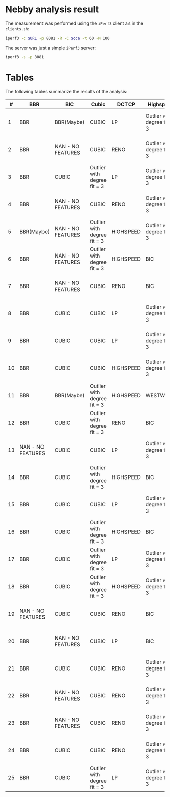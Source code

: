 # Nebby analysis result

The measurement was performed using the `iPerf3` client as in the `clients.sh`:
```bash
iperf3 -c $URL -p 8081 -R -C $cca -t 60 -M 100
```
The server was just a simple `iPerf3` server:
```bash
iperf3 -s -p 8081
```

# Tables

The following tables summarize the results of the analysis:

| #  | BBR               | BIC               | Cubic                       | DCTCP     | Highspeed                   | HTCP       | LP        | Reno      | Scalable                    | Vegas                       | Veno      | Westwood  | YeAH                        |
|----|-------------------|-------------------|-----------------------------|-----------|-----------------------------|------------|-----------|-----------|-----------------------------|-----------------------------|-----------|-----------|-----------------------------|
| 1  | BBR               | BBR(Maybe)        | CUBIC                       | LP        | Outlier with degree fit = 3 | BBR(Maybe) | HIGHSPEED | HIGHSPEED | CUBICQ                      | TOO MUCH MSE ERROR          | CUBICQ    | RENO      | CUBICQ                      |
| 2  | BBR               | NAN - NO FEATURES | CUBIC                       | RENO      | Outlier with degree fit = 3 | BBR(Maybe) | RENO      | HIGHSPEED | VENO                        | TOO MUCH MSE ERROR          | VENO      | HIGHSPEED | YEAH                        |
| 3  | BBR               | CUBIC             | Outlier with degree fit = 3 | LP        | Outlier with degree fit = 3 | BBR(Maybe) | LP        | LP        | WESTWOOD                    | TOO MUCH MSE ERROR          | CUBICQ    | LP        | BIC                         |
| 4  | BBR               | NAN - NO FEATURES | CUBIC                       | RENO      | Outlier with degree fit = 3 | BBR(Maybe) | LP        | LP        | BIC                         | TOO MUCH MSE ERROR          | CUBICQ    | RENO      | HIGHSPEED                   |
| 5  | BBR(Maybe)        | NAN - NO FEATURES | Outlier with degree fit = 3 | HIGHSPEED | Outlier with degree fit = 3 | BBR(Maybe) | LP        | LP        | Outlier with degree fit = 1 | TOO MUCH MSE ERROR          | HIGHSPEED | HIGHSPEED | CUBICQ                      |
| 6  | BBR               | NAN - NO FEATURES | Outlier with degree fit = 3 | HIGHSPEED | BIC                         | BBR(Maybe) | RENO      | RENO      | Outlier with degree fit = 1 | TOO MUCH MSE ERROR          | VENO      | RENO      | Outlier with degree fit = 1 |
| 7  | BBR               | NAN - NO FEATURES | CUBIC                       | RENO      | BIC                         | BBR(Maybe) | RENO      | RENO      | VENO                        | TOO MUCH MSE ERROR          | VENO      | RENO      | WESTWOOD                    |
| 8  | BBR               | CUBIC             | CUBIC                       | LP        | Outlier with degree fit = 3 | BBR(Maybe) | VENO      | HIGHSPEED | BIC                         | Outlier with degree fit = 3 | WESTWOOD  | HIGHSPEED | BIC                         |
| 9  | BBR               | CUBIC             | CUBIC                       | LP        | Outlier with degree fit = 3 | BBR(Maybe) | HIGHSPEED | LP        | CUBICQ                      | TOO MUCH MSE ERROR          | VENO      | HIGHSPEED | Outlier with degree fit = 1 |
| 10 | BBR               | CUBIC             | CUBIC                       | HIGHSPEED | Outlier with degree fit = 3 | BBR(Maybe) | HIGHSPEED | LP        | BIC                         | TOO MUCH MSE ERROR          | VENO      | HIGHSPEED | HIGHSPEED                   |
| 11 | BBR               | BBR(Maybe)        | Outlier with degree fit = 3 | HIGHSPEED | WESTWOOD                    | BBR(Maybe) | HIGHSPEED | HIGHSPEED | VENO                        | TOO MUCH MSE ERROR          | WESTWOOD  | RENO      | NAN - NO FEATURES           |
| 12 | BBR               | CUBIC             | Outlier with degree fit = 3 | RENO      | BIC                         | BBR(Maybe) | HIGHSPEED | HIGHSPEED | BIC                         | TOO MUCH MSE ERROR          | WESTWOOD  | HIGHSPEED | VENO                        |
| 13 | NAN - NO FEATURES | CUBIC             | CUBIC                       | LP        | Outlier with degree fit = 3 | BBR(Maybe) | RENO      | HIGHSPEED | Outlier with degree fit = 1 | TOO MUCH MSE ERROR          | VENO      | RENO      | Outlier with degree fit = 1 |
| 14 | BBR               | CUBIC             | Outlier with degree fit = 3 | HIGHSPEED | BIC                         | BBR(Maybe) | LP        | RENO      | BIC                         | TOO MUCH MSE ERROR          | VENO      | RENO      | HIGHSPEED                   |
| 15 | BBR               | CUBIC             | CUBIC                       | LP        | Outlier with degree fit = 3 | BBR(Maybe) | RENO      | LP        | Outlier with degree fit = 1 | Outlier with degree fit = 3 | CUBICQ    | HIGHSPEED | Outlier with degree fit = 1 |
| 16 | BBR               | CUBIC             | Outlier with degree fit = 3 | HIGHSPEED | BIC                         | BBR(Maybe) | LP        | LP        | WESTWOOD                    | TOO MUCH MSE ERROR          | CUBICQ    | RENO      | HIGHSPEED                   |
| 17 | BBR               | CUBIC             | Outlier with degree fit = 3 | LP        | Outlier with degree fit = 3 | BBR(Maybe) | LP        | HIGHSPEED | BIC                         | TOO MUCH MSE ERROR          | CUBICQ    | RENO      | HIGHSPEED                   |
| 18 | BBR               | CUBIC             | Outlier with degree fit = 3 | HIGHSPEED | Outlier with degree fit = 3 | BBR(Maybe) | LP        | LP        | VENO                        | TOO MUCH MSE ERROR          | WESTWOOD  | DCTCP     | CUBICQ                      |
| 19 | NAN - NO FEATURES | CUBIC             | CUBIC                       | RENO      | BIC                         | BBR(Maybe) | HIGHSPEED | LP        | YEAH                        | TOO MUCH MSE ERROR          | WESTWOOD  | HIGHSPEED | HIGHSPEED                   |
| 20 | BBR               | NAN - NO FEATURES | CUBIC                       | LP        | BIC                         | BBR(Maybe) | HIGHSPEED | HIGHSPEED | Outlier with degree fit = 1 | TOO MUCH MSE ERROR          | VENO      | RENO      | YEAH                        |
| 21 | BBR               | CUBIC             | CUBIC                       | RENO      | Outlier with degree fit = 3 | BBR(Maybe) | LP        | RENO      | BIC                         | Outlier with degree fit = 3 | VENO      | RENO      | VENO                        |
| 22 | BBR               | NAN - NO FEATURES | CUBIC                       | RENO      | Outlier with degree fit = 3 | BBR(Maybe) | LP        | LP        | VENO                        | TOO MUCH MSE ERROR          | WESTWOOD  | BIC       | Outlier with degree fit =   |
| 23 | BBR               | NAN - NO FEATURES | CUBIC                       | RENO      | Outlier with degree fit = 3 | BBR(Maybe) | LP        | LP        | CUBICQ                      | TOO MUCH MSE ERROR          | WESTWOOD  | RENO      | HIGHSPEED                   |
| 24 | BBR               | CUBIC             | CUBIC                       | RENO      | Outlier with degree fit = 3 | BBR(Maybe) | LP        | HIGHSPEED | YEAH                        | TOO MUCH MSE ERROR          | WESTWOOD  | RENO      | VENO                        |
| 25 | BBR               | CUBIC             | Outlier with degree fit = 3 | LP        | Outlier with degree fit = 3 | BBR(Maybe) | RENO      | RENO      | Outlier with degree fit = 1 | TOO MUCH MSE ERROR          | VENO      | RENO      | HIGHSPEED                   |
